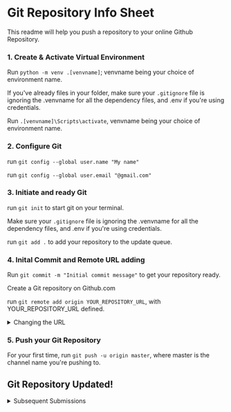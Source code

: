 # Git Repository Info Sheet

This readme will help you push a repository to your online Github Repository.

### 1. Create & Activate Virtual Environment

Run `python -m venv .[venvname]`; venvname being your choice of environment name.

If you've already files in your folder, make sure your `.gitignore` file is ignoring the .venvname for all the dependency files, and .env if you're using credentials.

Run `.[venvname]\Scripts\activate`, venvname being your choice of environment name.

### 2. Configure Git

run `git config --global user.name "My name"`

run `git config --global user.email "@gmail.com"`

### 3. Initiate and ready Git

run `git init` to start git on your terminal.

Make sure your `.gitignore` file is ignoring the .venvname for all the dependency files, and .env if you're using credentials.

run `git add .` to add your repository to the update queue.

### 4. Inital Commit and Remote URL adding

Run `git commit -m "Initial commit message"` to get your repository ready.

Create a Git repository on Github.com

run `git remote add origin YOUR_REPOSITORY_URL`, with YOUR_REPOSITORY_URL defined.

<details markdown="1">
  <summary>Changing the URL</summary>
  run `git remote set-url origin YOUR_REPOSITORY_URL` if you want to change the URL.
</details>

### 5. Push your Git Repository

For your first time, run `git push -u origin master`, where master is the channel name you're pushing to.

## Git Repository Updated!

<details markdown="1">
  <summary>Subsequent Submissions</summary>
If you've not restarted you virtual environment:

Run `python -m venv .[venvname]`; venvname being your choice of environment name.

Run `.[venvname]\Scripts\activate`, venvname being your choice of environment name.

With your virtual environment running:

run `git init`

run `git add .`

run `git commit -m "Message to document changes made"`

run `git push -u origin master` to push the first time of the session.

run `git push` subsequently.

Or run `git push origin master --force` if you want to overwrite the remote repository completely.
</details>

